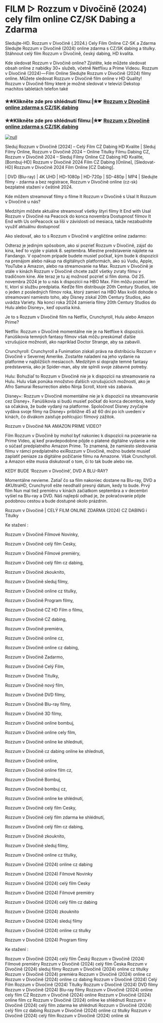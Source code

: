 # FILM ▷ Rozzum v Divočině (2024) cely film online CZ/SK Dabing a Zdarma
Sledujte-HD. Rozzum v Divočině (.2024.) Cely Film Online CZ-SK a Zdarma
Sledujte Rozzum v Divočině (2024) online zdarma s CZ/SK dabing a titulky. Stáhnout celý film Rozzum v Divočině, český dabing, HD kvalita.

Kde sledovat Rozzum v Divočině online? Zjistěte, kde můžete sledovat obsah online z nabídky 30+ služeb, včetně Netflixu a Prime Videou. Rozzum v Divočině (2024) — Film Online Sledujte Rozzum v Divočině (2024) filmy online. Můžete sledovat Rozzum v Divočině film online v HD Quality! Rozzum v Divočině filmy které je možné sledovat v televizi Dekstop machitos tabletách telefon také

### ✮✮Klikněte zde pro shlédnutí filmu:|✮☛ [Rozzum v Divočině online zdarma s CZ/SK dabing](https://bit.ly/rozzum-v-divocine-cely-film-cz)

### ✮✮Klikněte zde pro shlédnutí filmu:|✮☛ [Rozzum v Divočině online zdarma s CZ/SK dabing](https://bit.ly/rozzum-v-divocine-cely-film-cz)

[![null](https://static.wixstatic.com/media/855a25_043b5abeb4ae4d35ac003198e7fe56ed~mv2.gif)](https://bit.ly/rozzum-v-divocine-cely-film-cz)

Sleduj Rozzum v Divočině [2024] – Celý Film CZ Dabing HD Kvalite | Sleduj Filmy Online, Rozzum v Divočině 2024 – Online Titulky Filmu Dabing CZ, Rozzum v Divočině 2024 – Sleduj Filmy Online CZ Dabing HD Kvalite, [Bombuj-HD] Rozzum v Divočině 2024 Film CZ Dabing [Online], [Sledovat-HD] Rozzum v Divočině 2024 Film Online [CZ Dabing].

| DVD (Blu-ray) | 4K UHD | HD-1080p | HD-720p | SD-480p | MP4 | Sledujte filmy - zdarma a bez registrace, Rozzum v Divočině online (cz-sk) bezplatné stažení v češtině 2024.

Kde môžem streamovať filmy o filme It Rozzum v Divočině s Usal It Rozzum v Divočině u nás?

Medzitým môžete aktuálne streamovať všetky štyri filmy It End with Usal Rozzum v Divočině na Peacock do konca novembra Dostupnosť filmov It End with Us onPeacock sa líši v závislosti od mesiaca, takže nezabudnite využiť aktuálnu dostupnosť

Ako sledovať, ako to s Rozzum v Divočině v angličtine online zadarmo:

Odteraz je jediným spôsobom, ako si pozrieť Rozzum v Divočině, zájsť do kina, keď to vyjde v piatok 8. septembra. Miestne predstavenie nájdete na Fandango. V opačnom prípade budete musieť počkať, kým bude k dispozícii na prenájom alebo nákup na digitálnych platformách, ako sú Vudu, Apple, YouTube a Amazon, alebo na streamovanie na Max. Rozzum v Divočině je stále v kinách Rozzum v Divočině chcete zažiť všetky zvraty filmu v tradičnom kine. Ale teraz je tu aj možnosť pozrieť si film doma. Od 25. novembra 2024 je to u nás k dispozícii na HBO Max. Film môžu pozerať len tí, ktorí si službu predplatia. Keďže film distribuuje 20th Century Studios, ide o jeden z posledných filmov roka, ktorý zamieri na HBO Max kvôli dohode o streamovaní namiesto toho, aby Disney získal 20th Century Studios, ako uvádza Variety. Na konci roka 2024 zamieria filmy 20th Century Studios do Hulu alebo Disney+, keď opustia kiná.

Je to s Rozzum v Divočině film na Netflix, Crunchyroll, Hulu alebo Amazon Prime?

Netflix: Rozzum v Divočině momentálne nie je na Netflixe k dispozícii. Fanúšikovia temných fantasy filmov však môžu preskúmať ďalšie vzrušujúce možnosti, ako napríklad Doctor Strange, aby sa zabavili.

Crunchyroll: Crunchyroll a Funimation získali práva na distribúciu Rozzum v Divočině v Severnej Amerike. Zostaňte naladení na jeho vydanie na platforme v najbližších mesiacoch. Medzitým si doprajte temné fantasy predstavenia, ako je Spider-man, aby ste splnili svoje zábavné potreby.

Hulu: Bohužiaľ to Rozzum v Divočině nie je k dispozícii na streamovanie na Hulu. Hulu však ponúka množstvo ďalších vzrušujúcich možností, ako je Afro Samurai Resurrection alebo Ninja Scroll, ktoré vás zabavia.

Disney+: Rozzum v Divočině momentálne nie je k dispozícii na streamovanie cez Disney+. Fanúšikovia si budú musieť počkať do konca decembra, kedy sa očakáva, že bude vydaný na platforme. Spoločnosť Disney zvyčajne vydáva svoje filmy na Disney+ približne 45 až 60 dní po ich uvedení v kinách, čo divákom zaisťuje pohlcujúci filmový zážitok.

Rozzum v Divočině NA AMAZON PRIME VIDEO?

Film Rozzum v Divočině by mohol byť nakoniec k dispozícii na pozeranie na Prime Video, aj keď pravdepodobne pôjde o platené digitálne vydanie a nie o súčasť predplatného Amazon Prime. To znamená, že namiesto sledovania filmu v rámci predplatného exiRozzum v Divočině, možno budete musieť zaplatiť peniaze za digitálne požičanie filmu na Amazone. Však Crunchyroll. a Amazon ešte musia diskutovať o tom, či to tak bude alebo nie.

KEDY BUDE ‘Rozzum v Divočině’, DVD A BLU-RAY?

Momentálne nevieme. Zatiaľ čo sa film nakoniec dostane na Blu-ray, DVD a 4KUltraHD, Crunchyroll ešte neodhalil presný dátum, kedy to bude. Prvý film Nun mal tiež premiéru v kinách začiatkom septembra a v decembri vyšiel na Blu-ray a DVD. Náš najlepší odhad je, že pokračovanie pôjde podobnou cestou a bude dostupné okolo prázdnin.

Rozzum v Divočině | CELÝ FILM ONLINE ZDARMA (2024) CZ DABING i Titulky

Ke stažení :

Rozzum v Divočině Filmové Novinky,

Rozzum v Divočině celý film Cesky,

Rozzum v Divočině Filmové premiéry,

Rozzum v Divočině celý film cz dabing,

Rozzum v Divočině zkouknito,

Rozzum v Divočině sleduj filmy,

Rozzum v Divočině online cz titulky,

Rozzum v Divočině Program filmy,

Rozzum v Divočině CZ HD Film o filmu,

Rozzum v Divočině CZ dabing,

Rozzum v Divočině premiéra,

Rozzum v Divočině online cz,

Rozzum v Divočině online cz dabing,

Rozzum v Divočině Zadarmo,

Rozzum v Divočině Celý Film,

Rozzum v Divočině Titulky,

Rozzum v Divočině nový film,

Rozzum v Divočině DVD filmy,

Rozzum v Divočině Blu-ray filmy,

Rozzum v Divočině 3D filmy,

Rozzum v Divočině online bombuj,

Rozzum v Divočině online cely film,

Rozzum v Divočině online ke shlednuti,

Rozzum v Divočině cz dabing online ke shlednuti,

Rozzum v Divočině online,

Rozzum v Divočině online film cz,

Rozzum v Divočině Bombuj,

Rozzum v Divočině bombuj cz,

Rozzum v Divočině online ke shlédnutí,

Rozzum v Divočině celý film Cesky,

Rozzum v Divočině celý film zdarma ke shlédnutí,

Rozzum v Divočině celý film cz dabing,

Rozzum v Divočině zkouknito,

Rozzum v Divočině sleduj filmy,

Rozzum v Divočině online cz titulky,

Rozzum v Divočině (2024) online cz dabing

Rozzum v Divočině (2024) Filmové Novinky

Rozzum v Divočině (2024) celý film Cesky

Rozzum v Divočině (2024) Filmové premiéry

Rozzum v Divočině (2024) celý film cz dabing

Rozzum v Divočině (2024) zkouknito

Rozzum v Divočině (2024) sleduj filmy

Rozzum v Divočině (2024) online cz titulky

Rozzum v Divočině (2024) Program filmy

Ke stažení :

Rozzum v Divočině (2024) celý film Český Rozzum v Divočině (2024) Filmové premiéry Rozzum v Divočině (2024) celý film Česka Rozzum v Divočině (2024) sleduj filmy Rozzum v Divočině (2024) online cz titulky Rozzum v Divočině (2024) premiéra Rozzum v Divočině (2024) online cz Rozzum v Divočině (2024) online cz dabing Rozzum v Divočině (2024) Celý Film Rozzum v Divočině (2024) Titulky Rozzum v Divočině (2024) DVD filmy Rozzum v Divočině (2024) Blu-ray filmy Rozzum v Divočině (2024) online cely film CZ Rozzum v Divočině (2024) online Rozzum v Divočině (2024) online film cz Rozzum v Divočině (2024) online ke shlédnutí Rozzum v Divočině (2024) celý film zdarma ke shlédnutí Rozzum v Divočině (2024) celý film cz dabing Rozzum v Divočině (2024) online cz titulky Rozzum v Divočině (2024) celý film Rozzum v Divočině (2024) online sk
